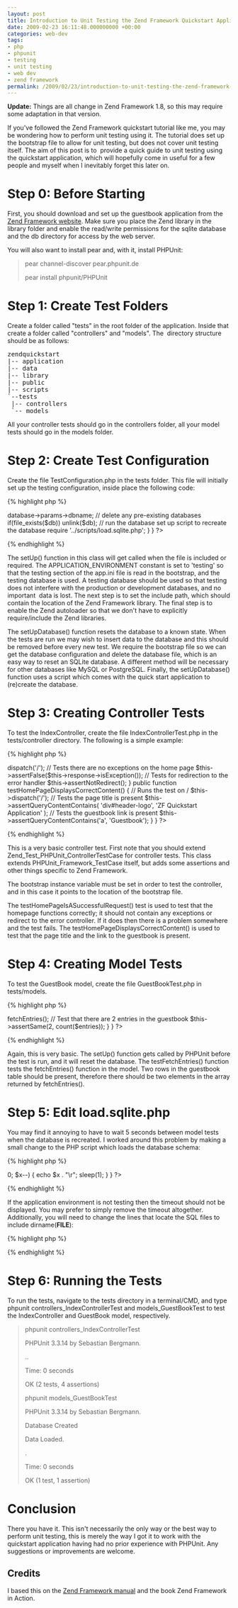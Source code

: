 ```yaml
---
layout: post
title: Introduction to Unit Testing the Zend Framework Quickstart Application
date: 2009-02-23 16:11:48.000000000 +00:00
categories: web-dev
tags:
- php
- phpunit
- testing
- unit testing
- web dev
- zend framework
permalink: /2009/02/23/introduction-to-unit-testing-the-zend-framework-quickstart-application/
---
```

**Update:** Things are all change in Zend Framework 1.8, so this may require some adaptation in that version.

If you've followed the Zend Framework quickstart tutorial like me, you may be wondering how to perform unit testing using it. The tutorial does set up the bootstrap file to allow for unit testing, but does not cover unit testing itself. The aim of this post is to  provide a quick guide to unit testing using the quickstart application, which will hopefully come in useful for a few people and myself when I inevitably forget this later on.

# Step 0: Before Starting

First, you should download and set up the guestbook application from the [Zend Framework website](http://framework.zend.com/docs/quickstart "Zend Framework quickstart tutorial"). Make sure you place the Zend library in the library folder and enable the read/write permissions for the sqlite database and the db directory for access by the web server.

You will also want to install pear and, with it, install PHPUnit:

> pear channel-discover pear.phpunit.de
>
> pear install phpunit/PHPUnit

# Step 1: Create Test Folders

Create a folder called "tests" in the root folder of the application. Inside that create a folder called "controllers" and "models". The  directory structure should be as follows:

<pre>zendquickstart
|-- application
|-- data
|-- library
|-- public
|-- scripts
`--tests
 |-- controllers
 `-- models</pre>

All your controller tests should go in the controllers folder, all your model tests should go in the models folder.

# Step 2: Create Test Configuration

Create the file TestConfiguration.php in the tests folder. This file will initially set up the testing configuration, inside place the following code:

{% highlight php %}
<?php
// Gets called when this file is included/required
TestConfiguration::setUp();

class TestConfiguration
{
    /**
    * Sets the environment up for testing
    */
    static function setUp()
    {
        // Set the environment constant to testing which will load the testing
        // configuration in app.ini by the bootstrap
        define('APPLICATION_ENVIRONMENT', 'testing');

        // Set the include path for locating the Zend library
        set_include_path(realpath(dirname(__FILE__)) . '/../library'
            . PATH_SEPARATOR . get_include_path());

        // Use Autoload so that we don't have to include/require every class
        require_once "Zend/Loader.php";
        Zend_Loader::registerAutoload();
    }

    static function setUpDatabase()
    {
        require '../application/bootstrap.php';

        $db = Zend_Registry::get('configuration')->database->params->dbname;

        // delete any pre-existing databases
        if(file_exists($db)) unlink($db);

        // run the database set up script to recreate the database
        require '../scripts/load.sqlite.php';
    }
}
?>
{% endhighlight %}

The setUp() function in this class will get called when the file is included or required. The APPLICATION_ENVIRONMENT constant is set to 'testing' so that the testing section of the app.ini file is read in the bootstrap, and the testing database is used. A testing database should be used so that testing does not interfere with the production or development databases, and no important  data is lost. The next step is to set the include path, which should contain the location of the Zend Framework library. The final step is to enable the Zend autoloader so that we don't have to explicitly require/include the Zend libraries.

The setUpDatabase() function resets the database to a known state. When the tests are run we may wish to insert data to the database and this should be removed before every new test. We require the bootstrap file so we can get the database configuration and delete the database file, which is an easy way to reset an SQLite database. A different method will be necessary for other databases like MySQL or PostgreSQL. Finally, the setUpDatabase() function uses a script which comes with the quick start application to (re)create the database.

# Step 3: Creating Controller Tests

To test the IndexController, create the file IndexControllerTest.php in the tests/controller directory. The following is a simple example:

{% highlight php %}
<?php
// Set up the testing environment
require 'TestConfiguration.php';

class controllers_IndexControllerTest extends Zend_Test_PHPUnit_ControllerTestCase
{
    // Bootstraps the application
    public $bootstrap = '../application/bootstrap.php';

    public function testHomePageIsASuccessfulRequest()
    {
        // Runs the test on /, the homepage
        $this->dispatch('/');

        // Tests there are no exceptions on the home page
        $this->assertFalse($this->response->isException());

        // Tests for redirection to the error handler
        $this->assertNotRedirect();
    }

    public function testHomePageDisplaysCorrectContent()
    {
        // Runs the test on /
        $this->dispatch('/');

        // Tests the page title is present
        $this->assertQueryContentContains(
            'div#header-logo',
            'ZF Quickstart Application'
        );

        // Tests the guestbook link is present
        $this->assertQueryContentContains('a', 'Guestbook');
    }
}
?>
{% endhighlight %}

This is a very basic controller test. First note that you should extend Zend_Test_PHPUnit_ControllerTestCase for controller tests. This class extends PHPUnit_Framework_TestCase itself, but adds some assertions and other things specific to Zend Framework.

The bootstrap instance variable must be set in order to test the controller, and in this case it points to the location of the bootstrap file.

The testHomePageIsASuccessfulRequest() test is used to test that the homepage functions correctly; it should not contain any exceptions or redirect to the error controller. If it does then there is a problem somewhere and the test fails. The testHomePageDisplaysCorrectContent() is used to test that the page title and the link to the guestbook is present.

# Step 4: Creating Model Tests

To test the GuestBook model, create the file GuestBookTest.php in tests/models.

{% highlight php %}
<?php
require 'TestConfiguration.php';
require '../application/models/GuestBook.php';

class models_GuestBookTest extends PHPUnit_Framework_TestCase
{
    public function setUp()
    {
        // Reset database state
        TestConfiguration::setUpDatabase();
    }

    public function testFetchEntries()
    {
        // Instantiate the GuestBook model
        $guestBook = new Model_GuestBook();

        // Get all entries from the database
        $entries = $guestBook->fetchEntries();

        // Test that there are 2 entries in the guestbook
        $this->assertSame(2, count($entries));
    }
}
?>
{% endhighlight %}

Again, this is very basic. The setUp() function gets called by PHPUnit before the test is run, and it will reset the database. The testFetchEntries() function tests the fetchEntries() function in the model. Two rows in the guestbook table should be present, therefore there should be two elements in the array returned by fetchEntries().

# Step 5: Edit load.sqlite.php

You may find it annoying to have to wait 5 seconds between model tests when the database is recreated. I worked around this problem by making a small change to the PHP script which loads the database schema:

{% highlight php %}
<?php
if (APPLICATION_ENVIRONMENT != 'testing')
{
    echo 'Writing Database Guestbook in (control-c to cancel): ' . PHP_EOL;
    for ($x = 5; $x > 0; $x--) {
        echo $x . "\r"; sleep(1);
    }
}
?>
{% endhighlight %}

If the application environment is not testing then the timeout should not be displayed. You may prefer to simply remove the timeout altogether. Additionally, you will need to change the lines that locate the SQL files to include dirname(__FILE__):

{% highlight php %}
<?php
$schemaSql = file_get_contents(dirname(__FILE__) . '/schema.sqlite.sql');
$dataSql = file_get_contents(dirname(__FILE__) . '/data.sqlite.sql');
?>
{% endhighlight %}

# Step 6: Running the Tests

To run the tests, navigate to the tests directory in a terminal/CMD, and type phpunit controllers_IndexControllerTest and models_GuestBookTest to test the IndexController and GuestBook model, respectively.

> phpunit controllers_IndexControllerTest
>
> PHPUnit 3.3.14 by Sebastian Bergmann.
>
> ..
>
> Time: 0 seconds
>
> OK (2 tests, 4 assertions)
>
> phpunit models_GuestBookTest
>
> PHPUnit 3.3.14 by Sebastian Bergmann.
>
> Database Created
>
> Data Loaded.
>
> .
>
> Time: 0 seconds
>
> OK (1 test, 1 assertion)

# Conclusion

There you have it. This isn't necessarily the only way or the best way to perform unit testing, this is merely the way I got it to work with the quickstart application having had no prior experience with PHPUnit. Any suggestions or improvements are welcome.

## Credits

I based this on the [Zend Framework manual](http://framework.zend.com/manual/en/zend.test.html) and the book Zend Framework in Action.
